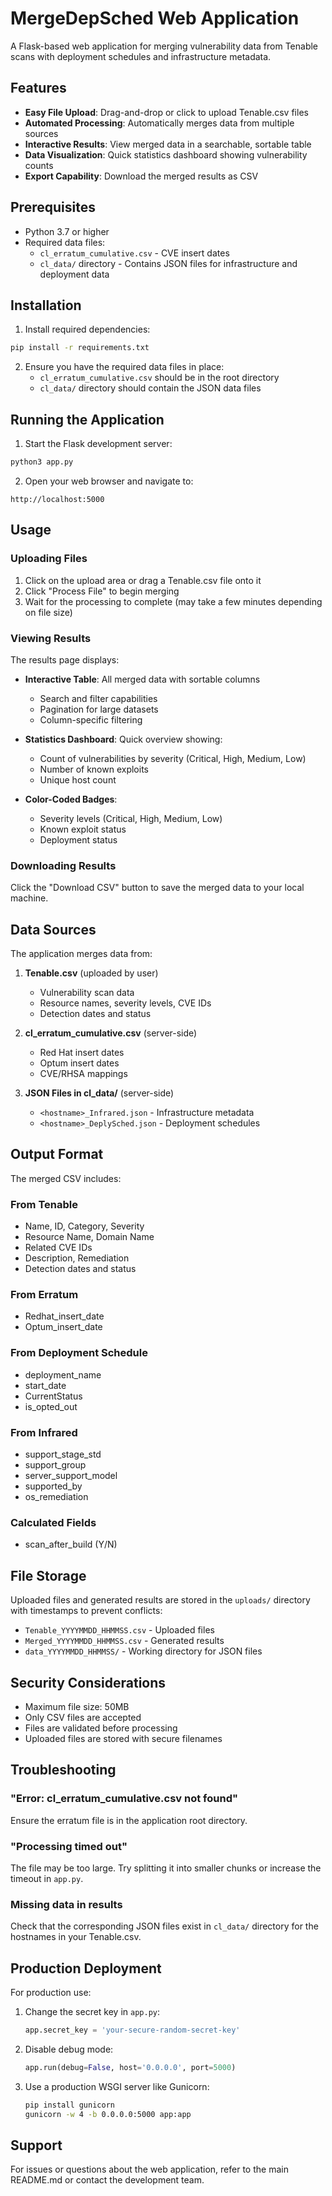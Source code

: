 # MergeDepSched Web Application

A Flask-based web application for merging vulnerability data from Tenable scans with deployment schedules and infrastructure metadata.

## Features

- **Easy File Upload**: Drag-and-drop or click to upload Tenable.csv files
- **Automated Processing**: Automatically merges data from multiple sources
- **Interactive Results**: View merged data in a searchable, sortable table
- **Data Visualization**: Quick statistics dashboard showing vulnerability counts
- **Export Capability**: Download the merged results as CSV

## Prerequisites

- Python 3.7 or higher
- Required data files:
  - `cl_erratum_cumulative.csv` - CVE insert dates
  - `cl_data/` directory - Contains JSON files for infrastructure and deployment data

## Installation

1. Install required dependencies:

```bash
pip install -r requirements.txt
```

2. Ensure you have the required data files in place:
   - `cl_erratum_cumulative.csv` should be in the root directory
   - `cl_data/` directory should contain the JSON data files

## Running the Application

1. Start the Flask development server:

```bash
python3 app.py
```

2. Open your web browser and navigate to:

```
http://localhost:5000
```

## Usage

### Uploading Files

1. Click on the upload area or drag a Tenable.csv file onto it
2. Click "Process File" to begin merging
3. Wait for the processing to complete (may take a few minutes depending on file size)

### Viewing Results

The results page displays:

- **Interactive Table**: All merged data with sortable columns
  - Search and filter capabilities
  - Pagination for large datasets
  - Column-specific filtering

- **Statistics Dashboard**: Quick overview showing:
  - Count of vulnerabilities by severity (Critical, High, Medium, Low)
  - Number of known exploits
  - Unique host count

- **Color-Coded Badges**:
  - Severity levels (Critical, High, Medium, Low)
  - Known exploit status
  - Deployment status

### Downloading Results

Click the "Download CSV" button to save the merged data to your local machine.

## Data Sources

The application merges data from:

1. **Tenable.csv** (uploaded by user)
   - Vulnerability scan data
   - Resource names, severity levels, CVE IDs
   - Detection dates and status

2. **cl_erratum_cumulative.csv** (server-side)
   - Red Hat insert dates
   - Optum insert dates
   - CVE/RHSA mappings

3. **JSON Files in cl_data/** (server-side)
   - `<hostname>_Infrared.json` - Infrastructure metadata
   - `<hostname>_DeplySched.json` - Deployment schedules

## Output Format

The merged CSV includes:

### From Tenable
- Name, ID, Category, Severity
- Resource Name, Domain Name
- Related CVE IDs
- Description, Remediation
- Detection dates and status

### From Erratum
- Redhat_insert_date
- Optum_insert_date

### From Deployment Schedule
- deployment_name
- start_date
- CurrentStatus
- is_opted_out

### From Infrared
- support_stage_std
- support_group
- server_support_model
- supported_by
- os_remediation

### Calculated Fields
- scan_after_build (Y/N)

## File Storage

Uploaded files and generated results are stored in the `uploads/` directory with timestamps to prevent conflicts:

- `Tenable_YYYYMMDD_HHMMSS.csv` - Uploaded files
- `Merged_YYYYMMDD_HHMMSS.csv` - Generated results
- `data_YYYYMMDD_HHMMSS/` - Working directory for JSON files

## Security Considerations

- Maximum file size: 50MB
- Only CSV files are accepted
- Files are validated before processing
- Uploaded files are stored with secure filenames

## Troubleshooting

### "Error: cl_erratum_cumulative.csv not found"
Ensure the erratum file is in the application root directory.

### "Processing timed out"
The file may be too large. Try splitting it into smaller chunks or increase the timeout in `app.py`.

### Missing data in results
Check that the corresponding JSON files exist in `cl_data/` directory for the hostnames in your Tenable.csv.

## Production Deployment

For production use:

1. Change the secret key in `app.py`:
   ```python
   app.secret_key = 'your-secure-random-secret-key'
   ```

2. Disable debug mode:
   ```python
   app.run(debug=False, host='0.0.0.0', port=5000)
   ```

3. Use a production WSGI server like Gunicorn:
   ```bash
   pip install gunicorn
   gunicorn -w 4 -b 0.0.0.0:5000 app:app
   ```

## Support

For issues or questions about the web application, refer to the main README.md or contact the development team.
